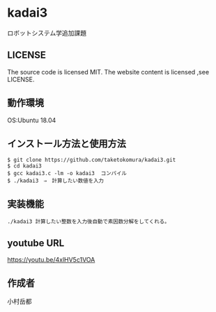# kadai3
ロボットシステム学追加課題

## LICENSE
The source code is licensed MIT. The website content is licensed ,see LICENSE.

## 動作環境
OS:Ubuntu 18.04

## インストール方法と使用方法
```
$ git clone https://github.com/taketokomura/kadai3.git
$ cd kadai3   
$ gcc kadai3.c -lm -o kadai3  コンパイル
$ ./kadai3　⇒　計算したい数値を入力
```

## 実装機能
```
./kadai3 計算したい整数を入力後自動で素因数分解をしてくれる。
```
## youtube URL
https://youtu.be/4xlHV5c1VOA

## 作成者
小村岳都
